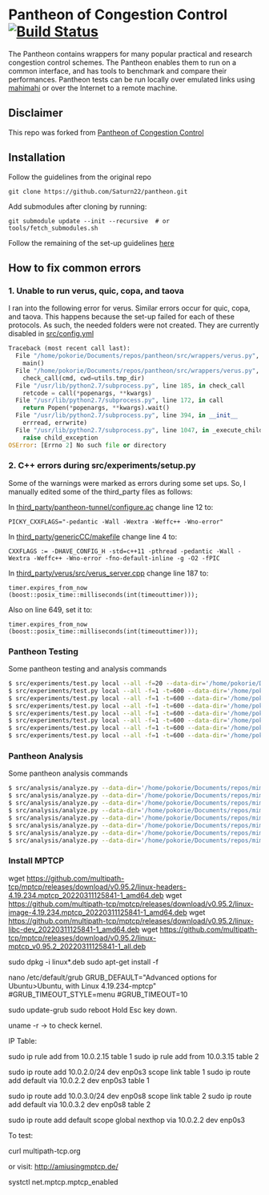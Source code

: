 # Pantheon of Congestion Control [![Build Status](https://travis-ci.org/StanfordSNR/pantheon.svg?branch=master)](https://travis-ci.org/StanfordSNR/pantheon)
The Pantheon contains wrappers for many popular practical and research
congestion control schemes. The Pantheon enables them to run on a common
interface, and has tools to benchmark and compare their performances.
Pantheon tests can be run locally over emulated links using
[mahimahi](http://mahimahi.mit.edu/) or over the Internet to a remote machine.

## Disclaimer
This repo was forked from [Pantheon of Congestion Control](https://github.com/StanfordSNR/pantheon)

## Installation
Follow the guidelines from the original repo

```
git clone https://github.com/Saturn22/pantheon.git
```

Add submodules after cloning by running:

```
git submodule update --init --recursive  # or tools/fetch_submodules.sh
```

Follow the remaining of the set-up guidelines [here](https://github.com/StanfordSNR/pantheon)

## How to fix common errors

### 1. Unable to run verus, quic, copa, and taova
I ran into the following error for verus. Similar errors occur for quic, copa, and taova. This happens because the set-up failed for each of these protocols. As such, the needed folders were not created. They are currently disabled in [src/config.yml](src/config.yml)

```python
Traceback (most recent call last):
  File "/home/pokorie/Documents/repos/pantheon/src/wrappers/verus.py", line 42, in <module>
    main()
  File "/home/pokorie/Documents/repos/pantheon/src/wrappers/verus.py", line 32, in main
    check_call(cmd, cwd=utils.tmp_dir)
  File "/usr/lib/python2.7/subprocess.py", line 185, in check_call
    retcode = call(*popenargs, **kwargs)
  File "/usr/lib/python2.7/subprocess.py", line 172, in call
    return Popen(*popenargs, **kwargs).wait()
  File "/usr/lib/python2.7/subprocess.py", line 394, in __init__
    errread, errwrite)
  File "/usr/lib/python2.7/subprocess.py", line 1047, in _execute_child
    raise child_exception
OSError: [Errno 2] No such file or directory
```

### 2. C++ errors during src/experiments/setup.py
Some of the warnings were marked as errors during some set ups. So, I manually edited some of the third_party files as follows:

In [third_party/pantheon-tunnel/configure.ac](third_party/pantheon-tunnel/configure.ac) change line 12 to:
```text
PICKY_CXXFLAGS="-pedantic -Wall -Wextra -Weffc++ -Wno-error"
```

In [third_party/genericCC/makefile](third_party/genericCC/makefile) change line 4 to:
```text
CXXFLAGS := -DHAVE_CONFIG_H -std=c++11 -pthread -pedantic -Wall -Wextra -Weffc++ -Wno-error -fno-default-inline -g -O2 -fPIC
```

In [third_party/verus/src/verus_server.cpp](third_party/verus/src/verus_server.cpp) change line 187 to:
```cplusplus
timer.expires_from_now (boost::posix_time::milliseconds(int(timeouttimer)));
```

Also on line 649, set it to:
```cplusplus
timer.expires_from_now (boost::posix_time::milliseconds(int(timeouttimer)));
```

### Pantheon Testing

Some pantheon testing and analysis commands
```bash
$ src/experiments/test.py local --all -f=20 --data-dir='/home/pokorie/Documents/repos/mimic/log/pantheon/att.lte.driving' --uplink-trace='/usr/share/mahimahi/traces/ATT-LTE-driving.up' --downlink-trace='/usr/share/mahimahi/traces/ATT-LTE-driving.down'
$ src/experiments/test.py local --all -f=1 -t=600 --data-dir='/home/pokorie/Documents/repos/mimic/log/pantheon/att.lte.driving.2016' --uplink-trace='/usr/share/mahimahi/traces/ATT-LTE-driving-2016.up' --downlink-trace='/usr/share/mahimahi/traces/ATT-LTE-driving-2016.down'
$ src/experiments/test.py local --all -f=1 -t=600 --data-dir='/home/pokorie/Documents/repos/mimic/log/pantheon/tm.lte.driving' --uplink-trace='/usr/share/mahimahi/traces/TMobile-LTE-driving.up' --downlink-trace='/usr/share/mahimahi/traces/TMobile-LTE-driving.down '
$ src/experiments/test.py local --all -f=1 -t=600 --data-dir='/home/pokorie/Documents/repos/mimic/log/pantheon/tm.lte.short' --uplink-trace='/usr/share/mahimahi/traces/TMobile-LTE-short.up' --downlink-trace='/usr/share/mahimahi/traces/TMobile-LTE-short.down'
$ src/experiments/test.py local --all -f=1 -t=600 --data-dir='/home/pokorie/Documents/repos/mimic/log/pantheon/tm.umts.driving' --uplink-trace='/usr/share/mahimahi/traces/TMobile-UMTS-driving.up' --downlink-trace='/usr/share/mahimahi/traces/TMobile-UMTS-driving.down'
$ src/experiments/test.py local --all -f=1 -t=600 --data-dir='/home/pokorie/Documents/repos/mimic/log/pantheon/vz.evdo.driving' --uplink-trace='/usr/share/mahimahi/traces/Verizon-EVDO-driving.up' --downlink-trace='/usr/share/mahimahi/traces/Verizon-EVDO-driving.down'
$ src/experiments/test.py local --all -f=1 -t=600 --data-dir='/home/pokorie/Documents/repos/mimic/log/pantheon/vz.lte.driving' --uplink-trace='/usr/share/mahimahi/traces/Verizon-LTE-driving.up' --downlink-trace='/usr/share/mahimahi/traces/Verizon-LTE-driving.down' 
$ src/experiments/test.py local --all -f=1 -t=600 --data-dir='/home/pokorie/Documents/repos/mimic/log/pantheon/vz.lte.short' --uplink-trace='/usr/share/mahimahi/traces/Verizon-LTE-short.up' --downlink-trace='/usr/share/mahimahi/traces/Verizon-LTE-short.down' 
```

### Pantheon Analysis

Some pantheon analysis commands
```bash
$ src/analysis/analyze.py --data-dir='/home/pokorie/Documents/repos/mimic/log/pantheon/att.lte.driving'
$ src/analysis/analyze.py --data-dir='/home/pokorie/Documents/repos/mimic/log/pantheon/att.lte.driving.2016'
$ src/analysis/analyze.py --data-dir='/home/pokorie/Documents/repos/mimic/log/pantheon/tm.lte.driving'
$ src/analysis/analyze.py --data-dir='/home/pokorie/Documents/repos/mimic/log/pantheon/tm.lte.short'
$ src/analysis/analyze.py --data-dir='/home/pokorie/Documents/repos/mimic/log/pantheon/tm.umts.driving'
$ src/analysis/analyze.py --data-dir='/home/pokorie/Documents/repos/mimic/log/pantheon/vz.evdo.driving'
$ src/analysis/analyze.py --data-dir='/home/pokorie/Documents/repos/mimic/log/pantheon/vz.lte.driving'
$ src/analysis/analyze.py --data-dir='/home/pokorie/Documents/repos/mimic/log/pantheon/vz.lte.short'
```




### Install MPTCP

wget https://github.com/multipath-tcp/mptcp/releases/download/v0.95.2/linux-headers-4.19.234.mptcp_20220311125841-1_amd64.deb
wget https://github.com/multipath-tcp/mptcp/releases/download/v0.95.2/linux-image-4.19.234.mptcp_20220311125841-1_amd64.deb
wget https://github.com/multipath-tcp/mptcp/releases/download/v0.95.2/linux-libc-dev_20220311125841-1_amd64.deb
wget https://github.com/multipath-tcp/mptcp/releases/download/v0.95.2/linux-mptcp_v0.95.2_20220311125841-1_all.deb

sudo dpkg -i linux*.deb
sudo apt-get install -f

nano /etc/default/grub
GRUB_DEFAULT="Advanced options for Ubuntu>Ubuntu, with Linux 4.19.234-mptcp"
#GRUB_TIMEOUT_STYLE=menu 
#GRUB_TIMEOUT=10


sudo update-grub
sudo reboot
Hold Esc key down.

uname -r -> to check kernel.


IP Table:

sudo ip rule add from 10.0.2.15 table 1
sudo ip rule add from 10.0.3.15 table 2

sudo ip route add 10.0.2.0/24 dev enp0s3 scope link table 1
sudo ip route add default via 10.0.2.2 dev enp0s3 table 1

sudo ip route add 10.0.3.0/24 dev enp0s8 scope link table 2
sudo ip route add default via 10.0.3.2  dev enp0s8 table 2

sudo ip route add default scope global nexthop via 10.0.2.2 dev enp0s3




To test:

curl multipath-tcp.org 


or visit: http://amiusingmptcp.de/ 


systctl net.mptcp.mptcp_enabled








